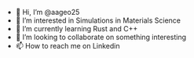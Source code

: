 - 👋 Hi, I’m @aageo25
- 👀 I’m interested in Simulations in Materials Science
- 🌱 I’m currently learning Rust and C++
- 💞️ I’m looking to collaborate on something interesting
- 📫 How to reach me on Linkedin

<!---
aageo25/aageo25 is a ✨ special ✨ repository because its `README.md` (this file) appears on your GitHub profile.
You can click the Preview link to take a look at your changes.
--->
